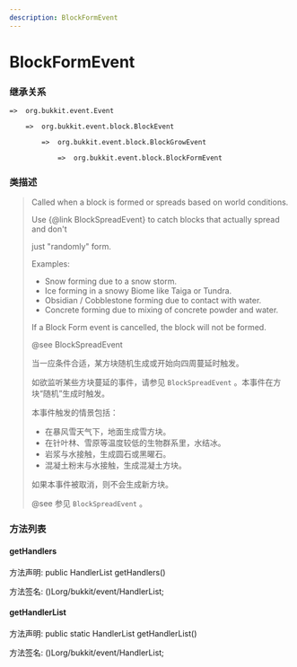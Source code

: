 ```yaml
---
description: BlockFormEvent
---
```


# BlockFormEvent

### 继承关系

    =>  org.bukkit.event.Event

        =>  org.bukkit.event.block.BlockEvent

            =>  org.bukkit.event.block.BlockGrowEvent

                =>  org.bukkit.event.block.BlockFormEvent

### 类描述

> Called when a block is formed or spreads based on world conditions.
> 
> Use {@link BlockSpreadEvent} to catch blocks that actually spread and don't
> 
> just "randomly" form.
> 
> Examples:
> 
> <ul>
> 
> <li>Snow forming due to a snow storm.
> 
> <li>Ice forming in a snowy Biome like Taiga or Tundra.
> 
> <li> Obsidian / Cobblestone forming due to contact with water.
> 
> <li> Concrete forming due to mixing of concrete powder and water.
> 
> </ul>
> 
> If a Block Form event is cancelled, the block will not be formed.
> 
> @see BlockSpreadEvent
> 
> <p>
> 
> 当一应条件合适，某方块随机生成或开始向四周蔓延时触发。
> 
> 如欲监听某些方块蔓延的事件，请参见 `BlockSpreadEvent` 。本事件在方块“随机”生成时触发。
> 
> 本事件触发的情景包括：
> 
> <ul>
> 
> <li>在暴风雪天气下，地面生成雪方块。
> 
> <li>在针叶林、雪原等温度较低的生物群系里，水结冰。
> 
> <li>岩浆与水接触，生成圆石或黑曜石。
> 
> <li>混凝土粉末与水接触，生成混凝土方块。
> 
> </ul>
> 
> 如果本事件被取消，则不会生成新方块。
> 
> @see 参见 `BlockSpreadEvent` 。

### 方法列表

#### getHandlers

方法声明: public HandlerList getHandlers()

方法签名: ()Lorg/bukkit/event/HandlerList;

#### getHandlerList

方法声明: public static HandlerList getHandlerList()

方法签名: ()Lorg/bukkit/event/HandlerList;